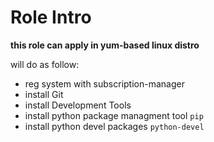 Role Intro
==========

**this role can apply in yum-based linux distro**

will do as follow:

- reg system with subscription-manager
- install Git
- install Development Tools
- install python package managment tool `pip`
- install python devel packages `python-devel`